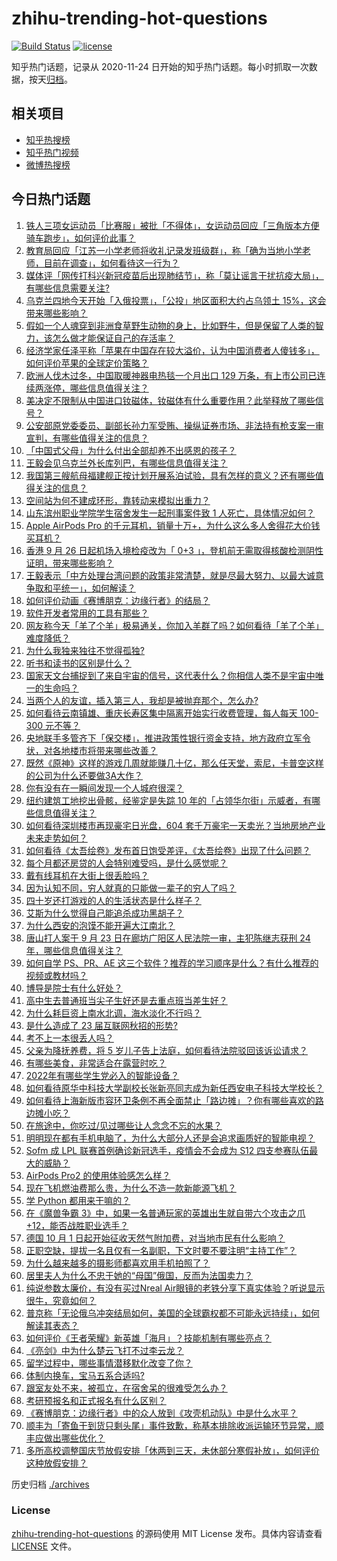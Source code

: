 # zhihu-trending-hot-questions

[![Build Status](https://github.com/justjavac/zhihu-trending-hot-questions/workflows/ci/badge.svg?branch=master)](https://github.com/justjavac/zhihu-trending-hot-questions/actions)
[![license](https://img.shields.io/github/license/justjavac/zhihu-trending-hot-questions)](https://github.com/justjavac/zhihu-trending-hot-questions/blob/master/LICENSE)

知乎热门话题，记录从 2020-11-24 日开始的知乎热门话题。每小时抓取一次数据，按天[归档](./archives)。

## 相关项目

- [知乎热搜榜](https://github.com/justjavac/zhihu-trending-top-search)
- [知乎热门视频](https://github.com/justjavac/zhihu-trending-hot-video)
- [微博热搜榜](https://github.com/justjavac/weibo-trending-hot-search)

## 今日热门话题

<!-- BEGIN -->
<!-- 最后更新时间 Sat Sep 24 2022 06:18:09 GMT+0800 (China Standard Time) -->

1. [铁人三项女运动员「比赛服」被批「不得体」，女运动员回应「三角版本方便骑车跑步」，如何评价此事？](https://www.zhihu.com/question/555068201)
1. [教育局回应「江苏一小学老师将收礼记录发班级群」，称「确为当地小学老师，目前在调查」，如何看待这一行为？](https://www.zhihu.com/question/555153072)
1. [媒体评「网传打科兴新冠疫苗后出现肺结节」，称「莫让谣言干扰抗疫大局」，有哪些信息需要关注?](https://www.zhihu.com/question/555194740)
1. [乌克兰四地今天开始「入俄投票」，「公投」地区面积大约占乌领土 15%，这会带来哪些影响？](https://www.zhihu.com/question/555046409)
1. [假如一个人魂穿到非洲食草野生动物的身上，比如野牛，但是保留了人类的智力，该怎么做才能保证自己的存活率？](https://www.zhihu.com/question/554689974)
1. [经济学家任泽平称「苹果在中国存在较大溢价，认为中国消费者人傻钱多」，如何评价苹果的全球定价策略？](https://www.zhihu.com/question/554693939)
1. [欧洲人伐木过冬，中国取暖神器电热毯一个月出口 129 万条，有上市公司已连续两涨停，哪些信息值得关注？](https://www.zhihu.com/question/555038270)
1. [美决定不限制从中国进口钕磁体，钕磁体有什么重要作用？此举释放了哪些信号？](https://www.zhihu.com/question/555102308)
1. [公安部原党委委员、副部长孙力军受贿、操纵证券市场、非法持有枪支案一审宣判，有哪些值得关注的信息？](https://www.zhihu.com/question/555106106)
1. [「中国式父母」为什么付出全部却养不出感恩的孩子？](https://www.zhihu.com/question/549592878)
1. [王毅会见乌克兰外长库列巴，有哪些信息值得关注？](https://www.zhihu.com/question/555188912)
1. [我国第三艘航母福建舰正按计划开展系泊试验，具有怎样的意义？还有哪些值得关注的信息？](https://www.zhihu.com/question/555203717)
1. [空间站为何不建成环形，靠转动来模拟出重力？](https://www.zhihu.com/question/536095121)
1. [山东滨州职业学院学生宿舍发生一起刑事案件致 1 人死亡，具体情况如何？](https://www.zhihu.com/question/555004744)
1. [Apple AirPods Pro 的千元耳机，销量十万+，为什么这么多人舍得花大价钱买耳机？](https://www.zhihu.com/question/554532115)
1. [香港 9 月 26 日起机场入境检疫改为「 0+3 」，登机前无需取得核酸检测阴性证明，带来哪些影响？](https://www.zhihu.com/question/555174194)
1. [王毅表示「中方处理台湾问题的政策非常清楚，就是尽最大努力、以最大诚意争取和平统一」，如何解读？](https://www.zhihu.com/question/555182793)
1. [如何评价动画《赛博朋克：边缘行者》的结局？](https://www.zhihu.com/question/553967159)
1. [软件开发者常用的工具有那些？](https://www.zhihu.com/question/266032439)
1. [网友称今天「羊了个羊」极易通关，你加入羊群了吗？如何看待「羊了个羊」难度降低？](https://www.zhihu.com/question/555123687)
1. [为什么我独来独往不觉得孤独?](https://www.zhihu.com/question/555033595)
1. [听书和读书的区别是什么？](https://www.zhihu.com/question/554467463)
1. [国家天文台捕捉到了来自宇宙的信号，这代表什么？你相信人类不是宇宙中唯一的生命吗？](https://www.zhihu.com/question/554979483)
1. [当两个人的友谊，插入第三人，我却是被抛弃那个，怎么办?](https://www.zhihu.com/question/553269663)
1. [如何看待云南镇雄、重庆长寿区集中隔离开始实行收费管理，每人每天 100-300 元不等？](https://www.zhihu.com/question/554998288)
1. [央地联手多管齐下「保交楼」，推进政策性银行资金支持，地方政府立军令状，对各地楼市将带来哪些改善？](https://www.zhihu.com/question/555038429)
1. [既然《原神》这样的游戏几周就能赚几十亿，那么任天堂，索尼，卡普空这样的公司为什么还要做3A大作？](https://www.zhihu.com/question/554983624)
1. [你有没有在一瞬间发现一个人城府很深？](https://www.zhihu.com/question/479764299)
1. [纽约建筑工地挖出骨骸，经鉴定是失踪 10 年的「占领华尔街」示威者，有哪些信息值得关注？](https://www.zhihu.com/question/554666451)
1. [如何看待深圳楼市再现豪宅日光盘，604 套千万豪宅一天卖光？当地房地产业未来走势如何？](https://www.zhihu.com/question/555035037)
1. [如何看待《太吾绘卷》发布首日饱受差评，《太吾绘卷》出现了什么问题？](https://www.zhihu.com/question/554941273)
1. [每个月都还房贷的人会特别难受吗，是什么感觉呢？](https://www.zhihu.com/question/486485249)
1. [戴有线耳机在大街上很丢脸吗？](https://www.zhihu.com/question/337819389)
1. [因为认知不同，穷人就真的只能做一辈子的穷人了吗？](https://www.zhihu.com/question/551790994)
1. [四十岁还打游戏的人的生活状态是什么样子？](https://www.zhihu.com/question/68666119)
1. [艾斯为什么觉得自己能追杀成功黑胡子？](https://www.zhihu.com/question/390574880)
1. [为什么西安的泡馍不能开遍大江南北？](https://www.zhihu.com/question/286974324)
1. [唐山打人案于 9 月 23 日在廊坊广阳区人民法院一审，主犯陈继志获刑 24 年，哪些信息值得关注？](https://www.zhihu.com/question/554888442)
1. [如何自学 PS、PR、AE 这三个软件？推荐的学习顺序是什么？有什么推荐的视频或教材吗？](https://www.zhihu.com/question/38197869)
1. [博导是院士有什么好处？](https://www.zhihu.com/question/554649397)
1. [高中生去普通班当尖子生好还是去重点班当差生好？](https://www.zhihu.com/question/555169013)
1. [为什么耗巨资上南水北调，海水淡化不行吗？](https://www.zhihu.com/question/398573004)
1. [是什么造成了 23 届互联网秋招的形势?](https://www.zhihu.com/question/554427858)
1. [考不上一本很丢人吗？](https://www.zhihu.com/question/554589956)
1. [父亲为降抚养费，将 5 岁儿子告上法庭，如何看待法院驳回该诉讼请求？](https://www.zhihu.com/question/555057865)
1. [有哪些美食，非常适合在露营时吃？](https://www.zhihu.com/question/552722631)
1. [2022年有哪些学生党必入的智能设备？](https://www.zhihu.com/question/548681184)
1. [如何看待原华中科技大学副校长张新亮同志成为新任西安电子科技大学校长？](https://www.zhihu.com/question/554953178)
1. [如何看待上海新版市容环卫条例不再全面禁止「路边摊」？你有哪些喜欢的路边摊小吃？](https://www.zhihu.com/question/555035411)
1. [在旅途中，你吃过/见过哪些让人念念不忘的水果？](https://www.zhihu.com/question/554555039)
1. [明明现在都有手机电脑了，为什么大部分人还是会追求画质好的智能电视？](https://www.zhihu.com/question/520985632)
1. [Sofm 成 LPL 联赛首例确诊新冠选手，疫情会不会成为 S12 四支参赛队伍最大的威胁？](https://www.zhihu.com/question/554336229)
1. [AirPods Pro2 的使用体验感怎么样？](https://www.zhihu.com/question/549645093)
1. [现在飞机燃油费那么贵，为什么不造一款新能源飞机？](https://www.zhihu.com/question/551772153)
1. [学 Python 都用来干嘛的？](https://www.zhihu.com/question/34098079)
1. [在《魔兽争霸 3》中，如果一名普通玩家的英雄出生就自带六个攻击之爪+12，能否战胜职业选手？](https://www.zhihu.com/question/554893622)
1. [德国 10 月 1 日起开始征收天然气附加费，对当地市民有什么影响？](https://www.zhihu.com/question/554826019)
1. [正职空缺，提拔一名且仅有一名副职，下文时要不要注明“主持工作”？](https://www.zhihu.com/question/430009562)
1. [为什么越来越多的摄影师都喜欢用手机拍照了？](https://www.zhihu.com/question/555092519)
1. [居里夫人为什么不忠于她的“母国”俄国，反而为法国卖力？](https://www.zhihu.com/question/541035355)
1. [纯说参数太廉价，有没有买过Nreal Air眼镜的老铁分享下真实体验？听说显示很牛，究竟如何？](https://www.zhihu.com/question/549638674)
1. [普京称「无论俄乌冲突结局如何，美国的全球霸权都不可能永远持续」，如何解读其表态？](https://www.zhihu.com/question/554661565)
1. [如何评价《王者荣耀》新英雄「海月」？技能机制有哪些亮点？](https://www.zhihu.com/question/547976583)
1. [《亮剑》中为什么楚云飞打不过李云龙？](https://www.zhihu.com/question/542070045)
1. [留学过程中，哪些事情潜移默化改变了你？](https://www.zhihu.com/question/51496726)
1. [体制内换车，宝马五系合适吗?](https://www.zhihu.com/question/554596484)
1. [跟室友处不来，被孤立，在宿舍呆的很难受怎么办？](https://www.zhihu.com/question/554998271)
1. [考研预报名和正式报名有什么区别？](https://www.zhihu.com/question/488436782)
1. [《赛博朋克：边缘行者》中的众人放到《攻壳机动队》中是什么水平？](https://www.zhihu.com/question/554022586)
1. [顺丰为「寄鱼干到货只剩头尾」事件致歉，称基本排除收派运输环节异常，顺丰应做出哪些优化？](https://www.zhihu.com/question/555157916)
1. [多所高校调整国庆节放假安排「休两到三天，未休部分寒假补放」，如何评价这种放假安排？](https://www.zhihu.com/question/555037671)

<!-- END -->

历史归档 [./archives](./archives)

### License

[zhihu-trending-hot-questions](https://github.com/justjavac/zhihu-trending-hot-questions)
的源码使用 MIT License 发布。具体内容请查看 [LICENSE](./LICENSE) 文件。
